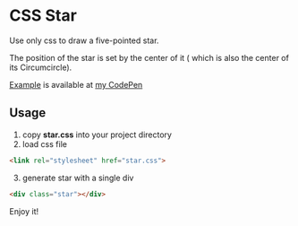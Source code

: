 CSS Star
========

Use only css to draw a five-pointed star.

The position of the star is set by the center of it ( which is also the center of its Circumcircle).

[Example](http://codepen.io/leilei/pen/lGyjo?editors=110) is available at [my CodePen](http://codepen.io/leilei/public/)

Usage
-----

1. copy **star.css** into your project directory
2. load css file 
```html
<link rel="stylesheet" href="star.css">
```
3. generate star with a single div
```html
<div class="star"></div>
```

Enjoy it!
